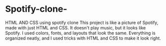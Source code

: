 # Spotify-clone-
HTML AND CSS using spotify clone This project is like a picture of Spotify, made with just HTML and CSS. It doesn't play music, but it looks like Spotify. I used colors, fonts, and layouts that look the same. Everything is organized neatly, and I used tricks with HTML and CSS to make it look right.
